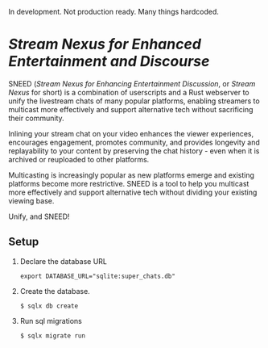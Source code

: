 In development. Not production ready. Many things hardcoded.

# _Stream Nexus for Enhanced Entertainment and Discourse_
SNEED (_Stream Nexus for Enhancing Entertainment Discussion_, or _Stream Nexus_ for short) is a combination of userscripts and a Rust webserver to unify the livestream chats of many popular platforms, enabling streamers to multicast more effectively and support alternative tech without sacrificing their community.

Inlining your stream chat on your video enhances the viewer experiences, encourages engagement, promotes community, and provides longevity and replayability to your content by preserving the chat history - even when it is archived or reuploaded to other platforms.

Multicasting is increasingly popular as new platforms emerge and existing platforms become more restrictive. SNEED is a tool to help you multicast more effectively and support alternative tech without dividing your existing viewing base.

Unify, and SNEED!

## Setup

1. Declare the database URL

    ```
    export DATABASE_URL="sqlite:super_chats.db"
    ```

2. Create the database.

    ```
    $ sqlx db create
    ```

3. Run sql migrations

    ```
    $ sqlx migrate run
    ```